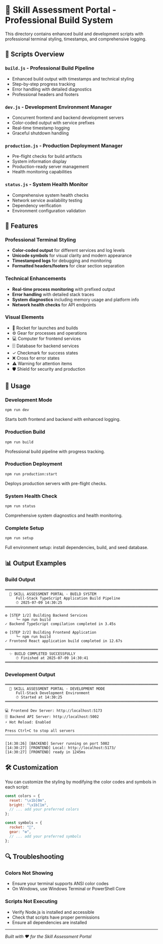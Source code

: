 # 🚀 Skill Assessment Portal - Professional Build System

This directory contains enhanced build and development scripts with professional terminal styling, timestamps, and comprehensive logging.

## 📁 Scripts Overview

### `build.js` - Professional Build Pipeline

- Enhanced build output with timestamps and technical styling
- Step-by-step progress tracking
- Error handling with detailed diagnostics
- Professional headers and footers

### `dev.js` - Development Environment Manager

- Concurrent frontend and backend development servers
- Color-coded output with service prefixes
- Real-time timestamp logging
- Graceful shutdown handling

### `production.js` - Production Deployment Manager

- Pre-flight checks for build artifacts
- System information display
- Production-ready server management
- Health monitoring capabilities

### `status.js` - System Health Monitor

- Comprehensive system health checks
- Network service availability testing
- Dependency verification
- Environment configuration validation

## 🎨 Features

### Professional Terminal Styling

- **Color-coded output** for different services and log levels
- **Unicode symbols** for visual clarity and modern appearance
- **Timestamped logs** for debugging and monitoring
- **Formatted headers/footers** for clear section separation

### Technical Enhancements

- **Real-time process monitoring** with prefixed output
- **Error handling** with detailed stack traces
- **System diagnostics** including memory usage and platform info
- **Network health checks** for API endpoints

### Visual Elements

- 🚀 Rocket for launches and builds
- ⚙️ Gear for processes and operations
- 💻 Computer for frontend services
- 🗄️ Database for backend services
- ✓ Checkmark for success states
- ❌ Cross for error states
- ⚠️ Warning for attention items
- 🛡️ Shield for security and production

## 🔧 Usage

### Development Mode

```bash
npm run dev
```

Starts both frontend and backend with enhanced logging.

### Production Build

```bash
npm run build
```

Professional build pipeline with progress tracking.

### Production Deployment

```bash
npm run production:start
```

Deploys production servers with pre-flight checks.

### System Health Check

```bash
npm run status
```

Comprehensive system diagnostics and health monitoring.

### Complete Setup

```bash
npm run setup
```

Full environment setup: install dependencies, build, and seed database.

## 📊 Output Examples

### Build Output

```
════════════════════════════════════════════════════════════════════════════════
  🚀 SKILL ASSESSMENT PORTAL - BUILD SYSTEM
     Full-Stack TypeScript Application Build Pipeline
     ⏱ 2025-07-09 14:30:25
════════════════════════════════════════════════════════════════════════════════

⚙ [STEP 1/2] Building Backend Services
     └─ npm run build
✓ Backend TypeScript compilation completed in 3.45s

⚙ [STEP 2/2] Building Frontend Application
     └─ npm run build
✓ Frontend React application build completed in 12.67s

════════════════════════════════════════════════════════════════════════════════
  ✨ BUILD COMPLETED SUCCESSFULLY
     ⏱ Finished at 2025-07-09 14:30:41
════════════════════════════════════════════════════════════════════════════════
```

### Development Output

```
════════════════════════════════════════════════════════════════════════════════
  🚀 SKILL ASSESSMENT PORTAL - DEVELOPMENT MODE
     Full-Stack Development Environment
     ⏱ Started at 14:30:25
════════════════════════════════════════════════════════════════════════════════

💻 Frontend Dev Server: http://localhost:5173
🗄 Backend API Server: http://localhost:5002
⚡ Hot Reload: Enabled

Press Ctrl+C to stop all servers
────────────────────────────────────────────────────────────────────────────────

[14:30:26] [BACKEND] Server running on port 5002
[14:30:27] [FRONTEND] Local: http://localhost:5173/
[14:30:27] [FRONTEND] ready in 1245ms
```

## 🛠️ Customization

You can customize the styling by modifying the color codes and symbols in each script:

```javascript
const colors = {
  reset: "\x1b[0m",
  bright: "\x1b[1m",
  // ... add your preferred colors
};

const symbols = {
  rocket: "🚀",
  gear: "⚙",
  // ... add your preferred symbols
};
```

## 🔍 Troubleshooting

### Colors Not Showing

- Ensure your terminal supports ANSI color codes
- On Windows, use Windows Terminal or PowerShell Core

### Scripts Not Executing

- Verify Node.js is installed and accessible
- Check that scripts have proper permissions
- Ensure all dependencies are installed

---

_Built with ❤️ for the Skill Assessment Portal_
